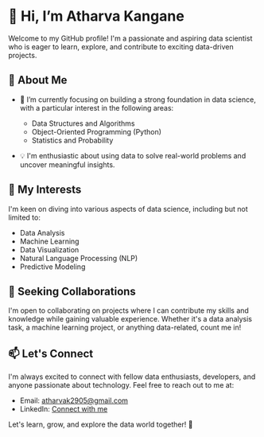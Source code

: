 # 👋 Hi, I’m Atharva Kangane

Welcome to my GitHub profile! I'm a passionate and aspiring data scientist who is eager to learn, explore, and contribute to exciting data-driven projects.

## 👀 About Me

- 🌱 I’m currently focusing on building a strong foundation in data science, with a particular interest in the following areas:
  - Data Structures and Algorithms
  - Object-Oriented Programming (Python)
  - Statistics and Probability

- 💡 I'm enthusiastic about using data to solve real-world problems and uncover meaningful insights.

## 🌟 My Interests

I'm keen on diving into various aspects of data science, including but not limited to:
- Data Analysis
- Machine Learning
- Data Visualization
- Natural Language Processing (NLP)
- Predictive Modeling

## 💼 Seeking Collaborations

I'm open to collaborating on projects where I can contribute my skills and knowledge while gaining valuable experience. Whether it's a data analysis task, a machine learning project, or anything data-related, count me in!

## 📫 Let's Connect

I'm always excited to connect with fellow data enthusiasts, developers, and anyone passionate about technology. Feel free to reach out to me at:

- Email: atharvak2905@gmail.com
- LinkedIn: [Connect with me](https://www.linkedin.com/in/atharva-kangane/)

Let's learn, grow, and explore the data world together! 🚀
